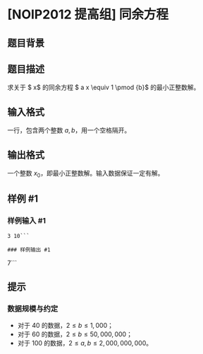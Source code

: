 # [NOIP2012 提高组] 同余方程

## 题目背景



## 题目描述

求关于 $ x$ 的同余方程 $ a x \equiv 1 \pmod {b}$ 的最小正整数解。


## 输入格式

一行，包含两个整数 $a,b$，用一个空格隔开。


## 输出格式

一个整数 $x_0$，即最小正整数解。输入数据保证一定有解。


## 样例 #1

### 样例输入 #1
```
3 10```

### 样例输出 #1

```
7```

## 提示

### 数据规模与约定

- 对于 $40%$ 的数据，$2 ≤b≤ 1,000$；
- 对于 $60%$ 的数据，$2 ≤b≤ 50,000,000$；
- 对于 $100%$ 的数据，$2 ≤a, b≤ 2,000,000,000$。


